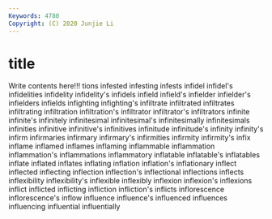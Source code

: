 ```yaml
---
Keywords: 4780
Copyright: (C) 2020 Junjie Li
---
```


# title

Write contents here!!!
tions 
infested 
infesting 
infests
infidel 
infidel's 
infidelities 
infidelity 
infidelity's 
infidels 
infield 
infield's 
infielder 
infielder's
infielders 
infields 
infighting 
infighting's 
infiltrate 
infiltrated 
infiltrates 
infiltrating 
infiltration 
infiltration's
infiltrator 
infiltrator's 
infiltrators 
infinite 
infinite's 
infinitely 
infinitesimal 
infinitesimal's 
infinitesimally 
infinitesimals
infinities 
infinitive 
infinitive's 
infinitives 
infinitude 
infinitude's 
infinity 
infinity's 
infirm 
infirmaries
infirmary 
infirmary's 
infirmities 
infirmity 
infirmity's 
infix 
inflame 
inflamed 
inflames 
inflaming
inflammable 
inflammation 
inflammation's 
inflammations 
inflammatory 
inflatable 
inflatable's 
inflatables 
inflate 
inflated
inflates 
inflating 
inflation 
inflation's 
inflationary 
inflect 
inflected 
inflecting 
inflection 
inflection's
inflectional 
inflections 
inflects 
inflexibility 
inflexibility's 
inflexible 
inflexibly 
inflexion 
inflexion's 
inflexions
inflict 
inflicted 
inflicting 
infliction 
infliction's 
inflicts 
inflorescence 
inflorescence's 
inflow 
influence
influence's 
influenced 
influences 
influencing 
influential 
influentially 
